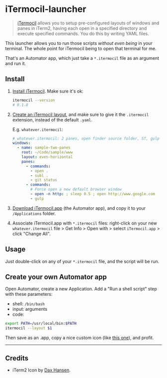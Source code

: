 # iTermocil-launcher

> [iTermocil](https://github.com/TomAnthony/itermocil) allows you to setup pre-configured layouts of windows and panes in iTerm2, having each open in a specified directory and execute specified commands. You do this by writing YAML files.

This launcher allows you to run those scripts *without even being* in your terminal. The whole point for iTermocil being to open that terminal for me.

That's an Automator app, which just take a `*.itermocil` file as an argument and run it.

## Install

1. [Install iTermocil](https://github.com/TomAnthony/itermocil#installing-itermocil). Make sure it's ok:

    ```sh
    itermocil --version
    # 0.1.8
    ```

2. [Create an iTermocil layout](https://github.com/TomAnthony/itermocil#examples), and make sure to give it the `.itermocil` extension, instead of the default `.yaml`.

    E.g. `whatever.itermocil`:

    ```yaml
    # whatever.itermocil: 2 panes, open finder source folder, ST, gulp
    windows:
      - name: sample-two-panes
        root: ~/Code/sample/www
        layout: even-horizontal
        panes:
          - commands:
            - open .
            - subl .
            - git status
          - commands:
            # Force open a new default browser window
            - open -n http: ; sleep 0.5 ; open http://www.google.com
            - gulp
    ```

3. [Download iTermocil.app](https://github.com/julienma/itermocil-launcher/releases/download/v0.1.0/iTermocil-v0.1.0.zip) (the Automator app), and copy it to your `/Applications` folder.

4. Associate iTermocil.app with `*.itermocil` files: right-click on your new `whatever.itermocil` file > Get Info > Open with > select `iTermocil.app` > click "Change All".

## Usage

Just double-click on any of your `*.itermocil` file, and the script will be run.

## Create your own Automator app

Open Automator, create a new Application.
Add a "Run a shell script" step with these parameters:
- shell: `/bin/bash`
- input: arguments
- code:

```sh
export PATH=/usr/local/bin:$PATH
itermocil --layout $1
```

Then save as an .app, copy a nice custom icon (like [this one](https://dribbble.com/shots/1343859-iTerm2-Icon)), and profit.

---

## Credits

- iTerm2 Icon by [Dax Hansen](https://dribbble.com/shots/1343859-iTerm2-Icon).
